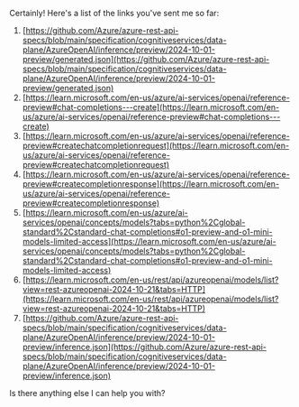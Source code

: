 Certainly! Here's a list of the links you've sent me so far:

1. [https://github.com/Azure/azure-rest-api-specs/blob/main/specification/cognitiveservices/data-plane/AzureOpenAI/inference/preview/2024-10-01-preview/generated.json](https://github.com/Azure/azure-rest-api-specs/blob/main/specification/cognitiveservices/data-plane/AzureOpenAI/inference/preview/2024-10-01-preview/generated.json)
2. [https://learn.microsoft.com/en-us/azure/ai-services/openai/reference-preview#chat-completions---create](https://learn.microsoft.com/en-us/azure/ai-services/openai/reference-preview#chat-completions---create)
3. [https://learn.microsoft.com/en-us/azure/ai-services/openai/reference-preview#createchatcompletionrequest](https://learn.microsoft.com/en-us/azure/ai-services/openai/reference-preview#createchatcompletionrequest)
4. [https://learn.microsoft.com/en-us/azure/ai-services/openai/reference-preview#createcompletionresponse](https://learn.microsoft.com/en-us/azure/ai-services/openai/reference-preview#createcompletionresponse)
5. [https://learn.microsoft.com/en-us/azure/ai-services/openai/concepts/models?tabs=python%2Cglobal-standard%2Cstandard-chat-completions#o1-preview-and-o1-mini-models-limited-access](https://learn.microsoft.com/en-us/azure/ai-services/openai/concepts/models?tabs=python%2Cglobal-standard%2Cstandard-chat-completions#o1-preview-and-o1-mini-models-limited-access)
6. [https://learn.microsoft.com/en-us/rest/api/azureopenai/models/list?view=rest-azureopenai-2024-10-21&tabs=HTTP](https://learn.microsoft.com/en-us/rest/api/azureopenai/models/list?view=rest-azureopenai-2024-10-21&tabs=HTTP)
7. [https://github.com/Azure/azure-rest-api-specs/blob/main/specification/cognitiveservices/data-plane/AzureOpenAI/inference/preview/2024-10-01-preview/inference.json](https://github.com/Azure/azure-rest-api-specs/blob/main/specification/cognitiveservices/data-plane/AzureOpenAI/inference/preview/2024-10-01-preview/inference.json)

Is there anything else I can help you with?
